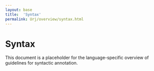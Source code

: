 ```yaml
---
layout: base
title:  'Syntax'
permalink: Urj/overview/syntax.html
---
```


# Syntax

This document is a placeholder for the language-specific overview of
guidelines for syntactic annotation.
